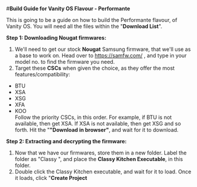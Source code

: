 #**Build Guide for Vanity OS Flavour - Performante**

This is going to be a guide on how to build the Performante flavour, of Vanity OS. You will need all the files within the "**Download List**".

**Step 1: Downloading Nougat firmwares:** <br>
1. We'll need to get our stock **Nougat** Samsung firmware, that we'll use as a base to work on. Head over to https://samfw.com/ , and type in your model no. to find the firmware you need. <br>
2. Target these **CSCs** when given the choice, as they offer the most features/compatibility: <br>
- BTU <br>
- XSA <br>
- XSG <br>
- XFA <br>
- KOO <br>
Follow the priority CSCs, in this order. For example, if BTU is not available, then get XSA. If XSA is not available, then get XSG and so forth. Hit the "**"Download in browser"**, and wait for it to download. <br>

**Step 2: Extracting and decrypting the firmware:** <br>
1. Now that we have our firmwares, store them in a new folder. Label the folder as "Classy <insert model of device>", and place the **Classy Kitchen Executable**, in this folder.
2. Double click the Classy Kitchen executable, and wait for it to load. Once it loads, click "**Create Project**
